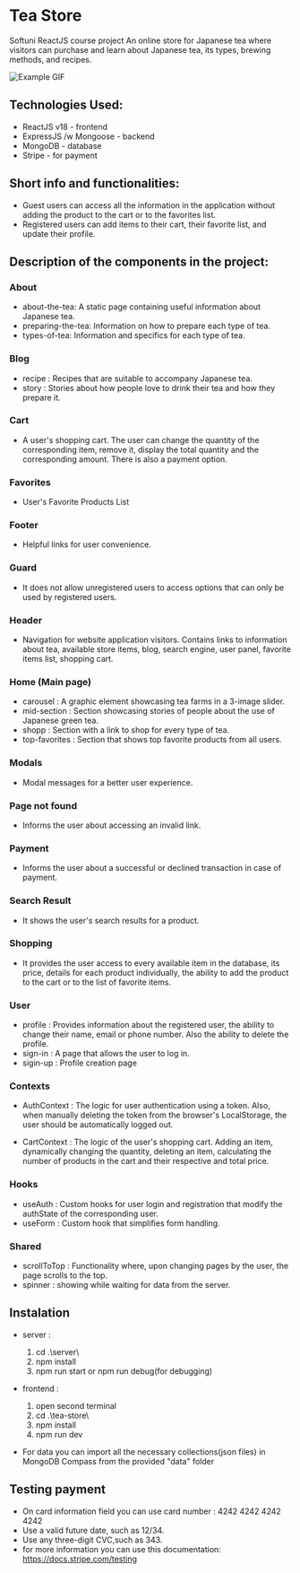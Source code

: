 # Tea Store

Softuni ReactJS course project
An online store for Japanese tea where visitors can purchase and learn about Japanese tea, its types, brewing methods, and recipes.

![Example GIF](tea-store/src/assets/home-page.gif)

## Technologies Used:

- ReactJS v18 - frontend
- ExpressJS /w Mongoose - backend
- MongoDB - database
- Stripe - for payment

## Short info and functionalities:

- Guest users can access all the information in the application without adding the product to the cart or to the favorites list.
- Registered users can add items to their cart, their favorite list, and update their profile.

## Description of the components in the project:

### About

- about-the-tea: A static page containing useful information about Japanese tea.
- preparing-the-tea: Information on how to prepare each type of tea.
- types-of-tea: Information and specifics for each type of tea.

### Blog

- recipe : Recipes that are suitable to accompany Japanese tea.
- story : Stories about how people love to drink their tea and how they prepare it.

### Cart

- A user's shopping cart. The user can change the quantity of the corresponding item, remove it, display the total quantity and the corresponding amount. There is also a payment option.

### Favorites

- User's Favorite Products List

### Footer

- Helpful links for user convenience.

### Guard

- It does not allow unregistered users to access options that can only be used by registered users.

### Header

- Navigation for website application visitors. Contains links to information about tea, available store items, blog, search engine, user panel, favorite items list, shopping cart.

### Home (Main page)

- carousel : A graphic element showcasing tea farms in a 3-image slider.
- mid-section : Section showcasing stories of people about the use of Japanese green tea.
- shopp : Section with a link to shop for every type of tea.
- top-favorites : Section that shows top favorite products from all users.

### Modals

- Modal messages for a better user experience.

### Page not found

- Informs the user about accessing an invalid link.

### Payment

- Informs the user about a successful or declined transaction in case of payment.

### Search Result

- It shows the user's search results for a product.

### Shopping

- It provides the user access to every available item in the database, its price, details for each product individually, the ability to add the product to the cart or to the list of favorite items.

### User

- profile : Provides information about the registered user, the ability to change their name, email or phone number. Also the ability to delete the profile.
- sign-in : A page that allows the user to log in.
- sigin-up : Profile creation page

### Contexts

- AuthContext : The logic for user authentication using a token. Also, when manually deleting the token from the browser's LocalStorage, the user should be automatically logged out.

- CartContext : The logic of the user's shopping cart. Adding an item, dynamically changing the quantity, deleting an item, calculating the number of products in the cart and their respective and total price.

### Hooks

- useAuth : Custom hooks for user login and registration that modify the authState of the corresponding user.
- useForm : Custom hook that simplifies form handling.

### Shared

- scrollToTop : Functionality where, upon changing pages by the user, the page scrolls to the top.
- spinner : showing while waiting for data from the server.

## Instalation

- server :

  1. cd .\server\
  2. npm install
  3. npm run start or npm run debug(for debugging)

- frontend :

  1. open second terminal
  2. cd .\tea-store\
  3. npm install
  4. npm run dev

- For data you can import all the necessary collections(json files) in MongoDB Compass from the provided "data" folder

## Testing payment

- On card information field you can use card number : 4242 4242 4242 4242
- Use a valid future date, such as 12/34.
- Use any three-digit CVC,such as 343.
- for more information you can use this documentation: https://docs.stripe.com/testing
